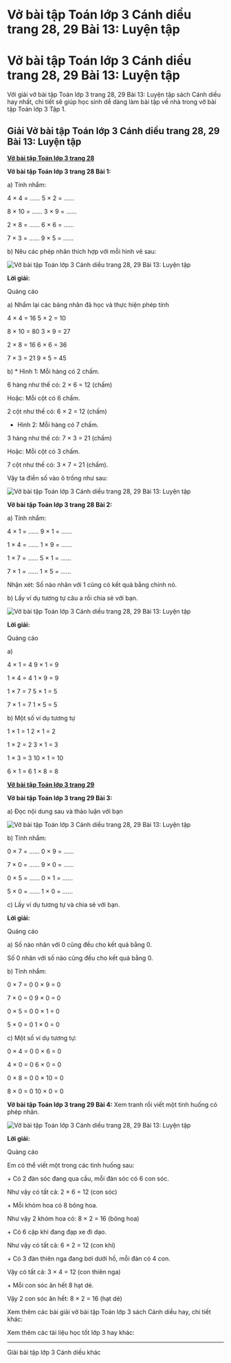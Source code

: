 # Vở bài tập Toán lớp 3 Cánh diều trang 28, 29 Bài 13: Luyện tập

# Vở bài tập Toán lớp 3 Cánh diều trang 28, 29 Bài 13: Luyện tập

Với giải vở bài tập Toán lớp 3 trang 28, 29 Bài 13: Luyện tập sách Cánh diều hay nhất, chi tiết sẽ giúp học sinh dễ dàng làm bài tập về nhà trong vở bài tập Toán lớp 3 Tập 1.

## Giải Vở bài tập Toán lớp 3 Cánh diều trang 28, 29 Bài 13: Luyện tập

[**Vở bài tập Toán lớp 3 trang 28**](https://vietjack.com/vbt-toan-3-cd/vbt-toan-lop-3-trang-28-tap-1.jsp)

**Vở bài tập Toán lớp 3 trang 28 Bài 1:**

a) Tính nhẩm:

4 × 4 = …… 5 × 2 = ……

8 × 10 = …… 3 × 9 = ……

2 × 8 = …… 6 × 6 = ……

7 × 3 = …… 9 × 5 = ……

b) Nêu các phép nhân thích hợp với mỗi hình vẽ sau:

![Vở bài tập Toán lớp 3 Cánh diều trang 28, 29 Bài 13: Luyện tập](https://vietjack.com/vbt-toan-3-cd/images/luyen-tap-trang-28-143648.PNG)

**Lời giải:**

Quảng cáo

a) Nhẩm lại các bảng nhân đã học và thực hiện phép tính

4 × 4 = 16 5 × 2 = 10

8 × 10 = 80  3 × 9 = 27

2 × 8 = 16 6 × 6 = 36

7 × 3 = 21 9 × 5 = 45

b) * Hình 1: Mỗi hàng có 2 chấm. 

6 hàng như thế có: 2 × 6 = 12 (chấm)

Hoặc: Mỗi cột có 6 chấm. 

2 cột như thế có: 6 × 2 = 12 (chấm)

* Hình 2: Mỗi hàng có 7 chấm. 

3 hàng như thế có: 7 × 3 = 21 (chấm)

Hoặc: Mỗi cột có 3 chấm. 

7 cột như thế có: 3 × 7 = 21 (chấm).

Vậy ta điền số vào ô trống như sau:

![Vở bài tập Toán lớp 3 Cánh diều trang 28, 29 Bài 13: Luyện tập](https://vietjack.com/vbt-toan-3-cd/images/luyen-tap-trang-28-143649.PNG)

**Vở bài tập Toán lớp 3 trang 28 Bài 2:**

a) Tính nhẩm:

4 × 1 = …… 9 × 1 = ……

1 × 4 = …… 1 × 9 = ……

1 × 7 = …… 5 × 1 = ……

7 × 1 = …… 1 × 5 = ……

Nhận xét: Số nào nhân với 1 cũng có kết quả bằng chính nó.

b) Lấy ví dụ tương tự câu a rồi chia sẻ với bạn.

![Vở bài tập Toán lớp 3 Cánh diều trang 28, 29 Bài 13: Luyện tập](https://vietjack.com/vbt-toan-3-cd/images/luyen-tap-trang-28-143650.PNG)

**Lời giải:**

Quảng cáo

a)

4 × 1 = 4 9 × 1 = 9

1 × 4 = 4 1 × 9 = 9

1 × 7 = 7 5 × 1 = 5

7 × 1 = 7 1 × 5 = 5

b) Một số ví dụ tương tự

1 × 1 = 1 2 × 1 = 2

1 × 2 = 2 3 × 1 = 3

1 × 3 = 3 10 × 1 = 10

6 × 1 = 6 1 × 8 = 8

[**Vở bài tập Toán lớp 3 trang 29**](https://vietjack.com/vbt-toan-3-cd/vbt-toan-lop-3-trang-29-tap-1.jsp)

**Vở bài tập Toán lớp 3 trang 29 Bài 3:**

a) Đọc nội dung sau và thảo luận với bạn

![Vở bài tập Toán lớp 3 Cánh diều trang 28, 29 Bài 13: Luyện tập](https://vietjack.com/vbt-toan-3-cd/images/luyen-tap-trang-28-143651.PNG)

b) Tính nhẩm:

0 × 7 = …… 0 × 9 = ……

7 × 0 = …… 9 × 0 = ……

0 × 5 = …… 0 × 1 = ……

5 × 0 = …… 1 × 0 = ……

c) Lấy ví dụ tương tự và chia sẻ với bạn.

**Lời giải:**

Quảng cáo

a) Số nào nhân với 0 cũng đều cho kết quả bằng 0.

Số 0 nhân với số nào cũng đều cho kết quả bằng 0.

b) Tính nhẩm:

0 × 7 = 0 0 × 9 = 0

7 × 0 = 0 9 × 0 = 0

0 × 5 = 0 0 × 1 = 0

5 × 0 = 0 1 × 0 = 0

c) Một số ví dụ tương tự:

0 × 4 = 0 0 × 6 = 0 

4 × 0 = 0 6 × 0 = 0 

0 × 8 = 0 0 × 10 = 0

8 × 0 = 0 10 × 0 = 0

**Vở bài tập Toán lớp 3 trang 29 Bài 4:** Xem tranh rồi viết một tình huống có phép nhân.

![Vở bài tập Toán lớp 3 Cánh diều trang 28, 29 Bài 13: Luyện tập](https://vietjack.com/vbt-toan-3-cd/images/luyen-tap-trang-28-143652.PNG)

**Lời giải:**

Quảng cáo

Em có thể viết một trong các tình huống sau:

\+ Có 2 đàn sóc đang qua cầu, mỗi đàn sóc có 6 con sóc.

Như vậy có tất cả: 2 × 6 = 12 (con sóc)

\+ Mỗi khóm hoa có 8 bông hoa. 

Như vậy 2 khóm hoa có: 8 × 2 = 16 (bông hoa)

\+ Có 6 cặp khỉ đang đạp xe đi dạo.

Như vậy có tất cả: 6 × 2 = 12 (con khỉ)

\+ Có 3 đàn thiên nga đang bơi dưới hồ, mỗi đàn có 4 con.

Vậy có tất cả: 3 × 4 = 12 (con thiên nga)

\+ Mỗi con sóc ăn hết 8 hạt dẻ. 

Vậy 2 con sóc ăn hết: 8 × 2 = 16 (hạt dẻ)

Xem thêm các bài giải vở bài tập Toán lớp 3 sách Cánh diều hay, chi tiết khác:

Xem thêm các tài liệu học tốt lớp 3 hay khác:

* * *

Giải bài tập lớp 3 Cánh diều khác
